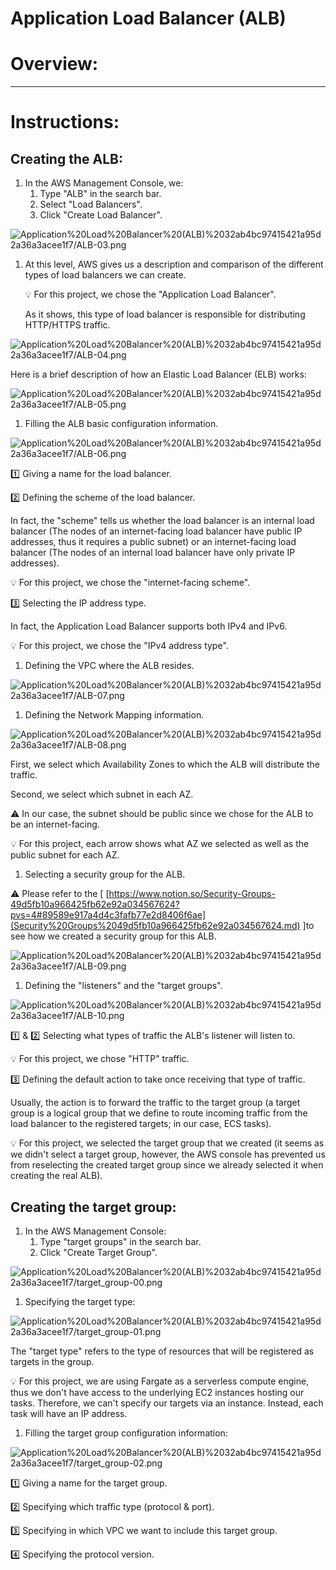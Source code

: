 # Application Load Balancer (ALB)

# Overview:

---

# Instructions:

## Creating the ALB:

1. In the AWS Management Console, we:
    1. Type "ALB" in the search bar.
    2. Select "Load Balancers".
    3. Click "Create Load Balancer".

![Application%20Load%20Balancer%20(ALB)%2032ab4bc97415421a95d2a36a3acee1f7/ALB-03.png](Application%20Load%20Balancer%20(ALB)%2032ab4bc97415421a95d2a36a3acee1f7/ALB-03.png)

1. At this level, AWS gives us a description and comparison of the different types of load balancers we can create.
    
    💡 For this project, we chose the "Application Load Balancer".
    
    As it shows, this type of load balancer is responsible for distributing HTTP/HTTPS traffic.
    

![Application%20Load%20Balancer%20(ALB)%2032ab4bc97415421a95d2a36a3acee1f7/ALB-04.png](Application%20Load%20Balancer%20(ALB)%2032ab4bc97415421a95d2a36a3acee1f7/ALB-04.png)

Here is a brief description of how an Elastic Load Balancer (ELB) works:

![Application%20Load%20Balancer%20(ALB)%2032ab4bc97415421a95d2a36a3acee1f7/ALB-05.png](Application%20Load%20Balancer%20(ALB)%2032ab4bc97415421a95d2a36a3acee1f7/ALB-05.png)

1. Filling the ALB basic configuration information.

![Application%20Load%20Balancer%20(ALB)%2032ab4bc97415421a95d2a36a3acee1f7/ALB-06.png](Application%20Load%20Balancer%20(ALB)%2032ab4bc97415421a95d2a36a3acee1f7/ALB-06.png)

1️⃣ Giving a name for the load balancer.

2️⃣ Defining the scheme of the load balancer.

In fact, the "scheme" tells us whether the load balancer is an internal load balancer (The nodes of an internet-facing load balancer have public IP addresses, thus it requires a public subnet) or an internet-facing load balancer (The nodes of an internal load balancer have only private IP addresses).

💡 For this project, we chose the "internet-facing scheme".

3️⃣ Selecting the IP address type.

In fact, the Application Load Balancer supports both IPv4 and IPv6.

💡 For this project, we chose the "IPv4 address type".

1. Defining the VPC where the ALB resides.

![Application%20Load%20Balancer%20(ALB)%2032ab4bc97415421a95d2a36a3acee1f7/ALB-07.png](Application%20Load%20Balancer%20(ALB)%2032ab4bc97415421a95d2a36a3acee1f7/ALB-07.png)

1. Defining the Network Mapping information.

![Application%20Load%20Balancer%20(ALB)%2032ab4bc97415421a95d2a36a3acee1f7/ALB-08.png](Application%20Load%20Balancer%20(ALB)%2032ab4bc97415421a95d2a36a3acee1f7/ALB-08.png)

First, we select which Availability Zones to which the ALB will distribute the traffic.

Second, we select which subnet in each AZ.

⚠️ In our case, the subnet should be public since we chose for the ALB to be an internet-facing.

💡 For this project, each arrow shows what AZ we selected as well as the public subnet for each AZ.

1. Selecting a security group for the ALB.

⚠️ Please refer to the [ [https://www.notion.so/Security-Groups-49d5fb10a966425fb62e92a034567624?pvs=4#89589e917a4d4c3fafb77e2d8406f6ae](Security%20Groups%2049d5fb10a966425fb62e92a034567624.md)  ]to see how we created a security group for this ALB.

![Application%20Load%20Balancer%20(ALB)%2032ab4bc97415421a95d2a36a3acee1f7/ALB-09.png](Application%20Load%20Balancer%20(ALB)%2032ab4bc97415421a95d2a36a3acee1f7/ALB-09.png)

1. Defining the "listeners" and the "target groups".

![Application%20Load%20Balancer%20(ALB)%2032ab4bc97415421a95d2a36a3acee1f7/ALB-10.png](Application%20Load%20Balancer%20(ALB)%2032ab4bc97415421a95d2a36a3acee1f7/ALB-10.png)

1️⃣ & 2️⃣ Selecting what types of traffic the ALB's listener will listen to.

💡 For this project, we chose "HTTP" traffic.

3️⃣ Defining the default action to take once receiving that type of traffic.

Usually, the action is to forward the traffic to the target group (a target group is a logical group that we define to route incoming traffic from the load balancer to the registered targets; in our case, ECS tasks).

💡 For this project, we selected the target group that we created (it seems as we didn't select a target group, however, the AWS console has prevented us from reselecting the created target group since we already selected it when creating the real ALB).

## Creating the target group:

1. In the AWS Management Console:
    1. Type "target groups" in the search bar.
    2. Click "Create Target Group".

![Application%20Load%20Balancer%20(ALB)%2032ab4bc97415421a95d2a36a3acee1f7/target_group-00.png](Application%20Load%20Balancer%20(ALB)%2032ab4bc97415421a95d2a36a3acee1f7/target_group-00.png)

1. Specifying the target type:

![Application%20Load%20Balancer%20(ALB)%2032ab4bc97415421a95d2a36a3acee1f7/target_group-01.png](Application%20Load%20Balancer%20(ALB)%2032ab4bc97415421a95d2a36a3acee1f7/target_group-01.png)

The "target type" refers to the type of resources that will be registered as targets in the group.

💡 For this project, we are using Fargate as a serverless compute engine, thus we don't have access to the underlying EC2 instances hosting our tasks. Therefore, we can't specify our targets via an instance. Instead, each task will have an IP address.

1. Filling the target group configuration information:

![Application%20Load%20Balancer%20(ALB)%2032ab4bc97415421a95d2a36a3acee1f7/target_group-02.png](Application%20Load%20Balancer%20(ALB)%2032ab4bc97415421a95d2a36a3acee1f7/target_group-02.png)

1️⃣ Giving a name for the target group.

2️⃣ Specifying which traffic type (protocol & port).

3️⃣ Specifying in which VPC we want to include this target group.

4️⃣ Specifying the protocol version.